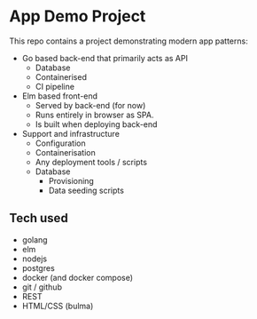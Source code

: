# App Demo Project

This repo contains a project demonstrating modern app patterns:
- Go based back-end that primarily acts as API
  - Database
  - Containerised
  - CI pipeline
- Elm based front-end
  - Served by back-end (for now)
  - Runs entirely in browser as SPA.
  - Is built when deploying back-end
- Support and infrastructure
  - Configuration
  - Containerisation
  - Any deployment tools / scripts
  - Database
    - Provisioning
    - Data seeding scripts

## Tech used
- golang
- elm
- nodejs
- postgres
- docker (and docker compose)
- git / github
- REST
- HTML/CSS (bulma)

